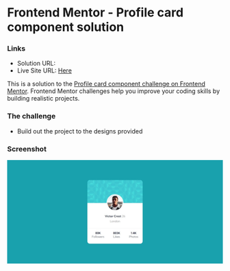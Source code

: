 # Frontend Mentor - Profile card component solution

### Links

- Solution URL:
- Live Site URL: [Here](https://gabyeager.github.io/Front-End-Mentor-Challenges/Newbie/Profile%20card%20component/)

This is a solution to the [Profile card component challenge on Frontend Mentor](https://www.frontendmentor.io/challenges/profile-card-component-cfArpWshJ). Frontend Mentor challenges help you improve your coding skills by building realistic projects. 

### The challenge

- Build out the project to the designs provided

### Screenshot

![](./design/screenshot.jpeg)

